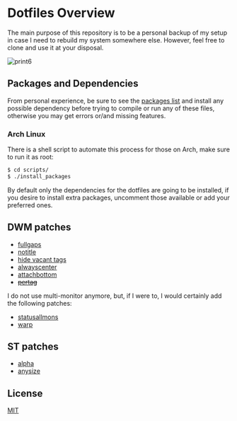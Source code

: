# Dotfiles Overview
The main purpose of this repository is to be a personal backup of my setup in case I need to rebuild my system somewhere else. However, feel free to clone and use it at your disposal.

![print6](https://user-images.githubusercontent.com/63078965/137253318-effa4522-b2b2-4e5f-9fa5-f5c32c4e1ed0.png)

## Packages and Dependencies
From personal experience, be sure to see the [packages list](https://github.com/orpheustaken/dotfiles/tree/master/packages) and install any possible dependency before trying to compile or run any of these files, otherwise you may get errors or/and missing features.

### Arch Linux
There is a shell script to automate this process for those on Arch, make sure to run it as root:
```bash
$ cd scripts/
$ ./install_packages
```
By default only the dependencies for the dotfiles are going to be installed, if you desire to install extra packages, uncomment those available or add your preferred ones.

## DWM patches
* [fullgaps](https://dwm.suckless.org/patches/fullgaps/)
* [notitle](https://dwm.suckless.org/patches/notitle/)
* [hide vacant tags](https://dwm.suckless.org/patches/hide_vacant_tags/)
* [alwayscenter](https://dwm.suckless.org/patches/alwayscenter/)
* [attachbottom](https://dwm.suckless.org/patches/attachbottom/)
* ~~[pertag](https://dwm.suckless.org/patches/pertag)~~

I do not use multi-monitor anymore, but, if I were to, I would certainly add the following patches:

* [statusallmons](https://dwm.suckless.org/patches/statusallmons/)
* [warp](https://dwm.suckless.org/patches/warp/)

## ST patches
* [alpha](https://st.suckless.org/patches/alpha/)
* [anysize](https://st.suckless.org/patches/anysize/)

## License
[MIT](https://choosealicense.com/licenses/mit/)
